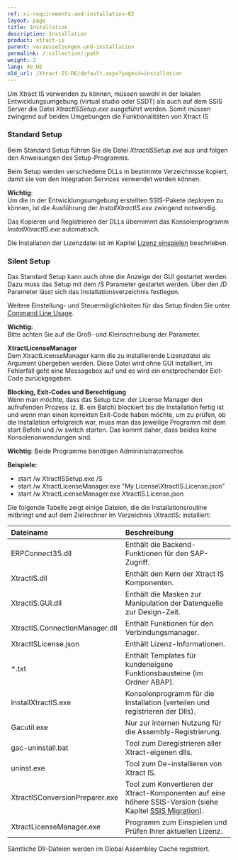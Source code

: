 ```yaml
---
ref: xi-requirements-and-installation-02
layout: page
title: Installation
description: Installation
product: xtract-is
parent: voraussetzungen-und-installation
permalink: /:collection/:path
weight: 2
lang: de_DE
old_url: /Xtract-IS-DE/default.aspx?pageid=installation
---
```

Um Xtract IS verwenden zu können, müssen sowohl in der lokalen Entwicklungsumgebung (virtual studio oder SSDT) als auch auf dem  SSIS Server die Datei  *XtractISSetup.exe* ausgeführt werden. Somit müssen zwingend auf beiden Umgebungen die Funktionalitäten von Xtract IS 

### Standard Setup

Beim Standard Setup führen Sie die Datei *XtractISSetup.exe* aus und folgen den Anweisungen des Setup-Programms. 

Beim Setup werden verschiedene DLLs in bestimmte Verzeichnisse kopiert, damit sie von  den Integration Services verwendet werden können. <br>

**Wichtig**:<br> Um die in der Entwicklungsumgebung erstellten SSIS-Pakete deployen zu können, ist die Ausführung der *InstallXtractIS.exe* zwingend notwendig.

Das Kopieren und Registrieren der DLLs übernimmt das Konsolenprogramm *InstallXtractIS.exe* automatisch. 

Die Installation der Lizenzdatei ist im Kapitel [Lizenz einspielen](./lizenz-einspielen) beschrieben.


### Silent Setup

Das Standard Setup kann auch ohne die Anzeige der GUI gestartet werden. Dazu muss das Setup mit dem /S Parameter gestartet werden. Über den /D Parameter lässt sich das Installationsverzeichnis festlegen. 

Weitere Einstellung- und Steuermöglichkeiten für das Setup finden Sie unter [Command Line Usage](http://nsis.sourceforge.net/Docs/Chapter3.html#3.2.1).

**Wichtig:** <br>Bitte achten Sie auf die Groß- und Kleinschreibung der Parameter. 

**XtractLicenseManager**<br>
Dem XtractLicenseManager kann die zu installierende Lizenzdatei als Argument übergeben werden. Diese Datei wird ohne GUI installiert, im Fehlerfall geht eine Messagebox auf und es wird ein enstprechender Exit-Code zurückgegeben.

**Blocking, Exit-Codes und Berechtigung**<br>
Wenn man möchte, dass das Setup bzw. der License Manager den aufrufenden Prozess (z. B. ein Batch) blockiert bis die Installation fertig ist und wenn man einen korrekten Exit-Code haben möchte, um zu prüfen, ob die Installation erfolgreich war, muss man das jeweilige Programm mit dem start Befehl und /w switch starten. Das kommt daher, dass beides keine Konsolenanwendungen sind.

**Wichtig**: Beide Programme benötigen Admininistratorrechte.

**Beispiele:**

- start /w XtractISSetup.exe /S<br>
- start /w XtractLicenseManager.exe "My License\XtractIS.License.json"<br>
- start /w XtractLicenseManager.exe XtractIS.License.json<br>

Die folgende Tabelle zeigt einige Dateien, die die Installationsroutine mitbringt und auf dem Zielrechner Im Verzeichnis \XtractIS\: installiert:



|Dateiname | Beschreibung |
|:----|:---|
| ERPConnect35.dll | Enthält die Backend-Funktionen für den SAP-Zugriff. |
| XtractIS.dll | Enthält den Kern der Xtract IS Komponenten.| 
| XtractIS.GUI.dll | Enthält die Masken zur Manipulation der Datenquelle zur Design-Zeit.|
| XtractIS.ConnectionManager.dll | Enthält Funktionen für den Verbindungsmanager.|
|XtractISLicense.json | Enthält Lizenz-Informationen.|
| *.txt | Enthält Templates für kundeneigene Funktionsbausteine (im Ordner ABAP).|
| InstallXtractIS.exe | Konsolenprogramm für die Installation (verteilen und registrieren der Dlls).|
| Gacutil.exe | Nur zur internen Nutzung für die Assembly-Registrierung.|
| gac-uninstall.bat | Tool zum Deregistrieren aller Xtract-eigenen dlls.|
| uninst.exe | Tool zum De-installieren von Xtract IS. |
| XtractISConversionPreparer.exe | Tool zum Konvertieren der Xtract-Komponenten auf eine höhere SSIS-Version (siehe Kapitel [SSIS Migration](https://help.theobald-software.com/de/xtract-is/voraussetzungen-und-installation/ssis-migration)).|
| XtractLicenseManager.exe | Programm zum Einspielen und Prüfen Ihrer aktuellen Lizenz. |



Sämtliche  Dll-Dateien werden im Global Assembley Cache registriert.
<!--stackedit_data:
eyJoaXN0b3J5IjpbLTQxMDY0MTQzOCwxNDQ0NzY2OTA3LC0xNT
Y1MzQ0ODg5LDk0NjUxMDkyMSwtNzAyMTUxNjIyLDY2NjM1MTAx
NiwyMTIxMDMxMjU1XX0=
-->